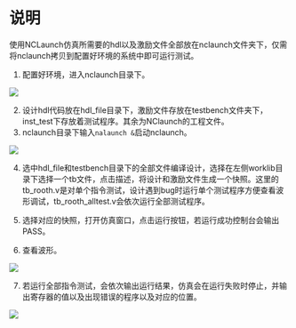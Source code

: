 # 说明

使用NCLaunch仿真所需要的hdl以及激励文件全部放在nclaunch文件夹下，仅需将nclaunch拷贝到配置好环境的系统中即可运行测试。

1. 配置好环境，进入nclaunch目录下。

![](https://gitee.com/havocsite/rooth/raw/master/images/cadence-2023-02-27-19-58-58.png)

2. 设计hdl代码放在hdl_file目录下，激励文件存放在testbench文件夹下，inst_test下存放着测试程序。其余为NClaunch的工程文件。
2. nclaunch目录下输入`nalaunch &`启动nclaunch。

![](https://gitee.com/havocsite/rooth/raw/master/images/cadence-2023-02-27-20-03-05.png)

4. 选中hdl_file和testbench目录下的全部文件编译设计，选择在左侧worklib目录下选择一个tb文件，点击描述，将设计和激励文件生成一个快照。这里的tb_rooth.v是对单个指令测试，设计遇到bug时运行单个测试程序方便查看波形调试，tb_rooth_alltest.v会依次运行全部测试程序。

5. 选择对应的快照，打开仿真窗口，点击运行按钮，若运行成功控制台会输出PASS。

6. 查看波形。

![](https://gitee.com/havocsite/rooth/raw/master/images/cadence-2023-02-27-20-07-24.png)

7. 若运行全部指令测试，会依次输出运行结果，仿真会在运行失败时停止，并输出寄存器的值以及出现错误的程序以及对应的位置。

![](https://gitee.com/havocsite/rooth/raw/master/images/cadence-2023-02-27-20-04-17.png)
